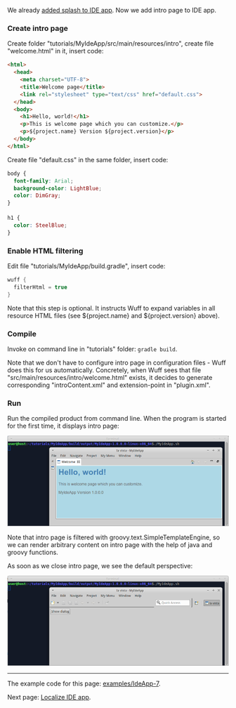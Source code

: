 We already [added splash to IDE app](Add-splash-to-IDE-app). Now we add intro page to IDE app.

### Create intro page

Create folder "tutorials/MyIdeApp/src/main/resources/intro", create file "welcome.html" in it, insert code:

```html
<html>
  <head>
    <meta charset="UTF-8">
    <title>Welcome page</title>
    <link rel="stylesheet" type="text/css" href="default.css">
  </head>
  <body>
    <h1>Hello, world!</h1>
    <p>This is welcome page which you can customize.</p>
    <p>${project.name} Version ${project.version}</p>
  </body>
</html>
```

Create file "default.css" in the same folder, insert code:

```css
body {
  font-family: Arial;
  background-color: LightBlue;
  color: DimGray;
}

h1 {
  color: SteelBlue;
}
```

### Enable HTML filtering

Edit file "tutorials/MyIdeApp/build.gradle", insert code:

```groovy
wuff {
  filterHtml = true
}
```

Note that this step is optional. It instructs Wuff to expand variables in all resource HTML files (see ${project.name} and ${project.version} above).

### Compile

Invoke on command line in "tutorials" folder: `gradle build`.

Note that we don't have to configure intro page in configuration files - Wuff does this for us automatically. Concretely, when Wuff sees that file "src/main/resources/intro/welcome.html" exists, it decides to generate corresponding "introContent.xml" and extension-point in "plugin.xml".

### Run

Run the compiled product from command line. When the program is started for the first time, it displays intro page:

![IdeApp-7-run-1](images/IdeApp-7-run-1.png)

Note that intro page is filtered with groovy.text.SimpleTemplateEngine, so we can render arbitrary content on intro page with the help of java and groovy functions.

As soon as we close intro page, we see the default perspective:

![IdeApp-7-run-2](images/IdeApp-7-run-2.png)

---

The example code for this page: [examples/IdeApp-7](../tree/master/examples/IdeApp-7).

Next page: [Localize IDE app](Localize-IDE-app).
